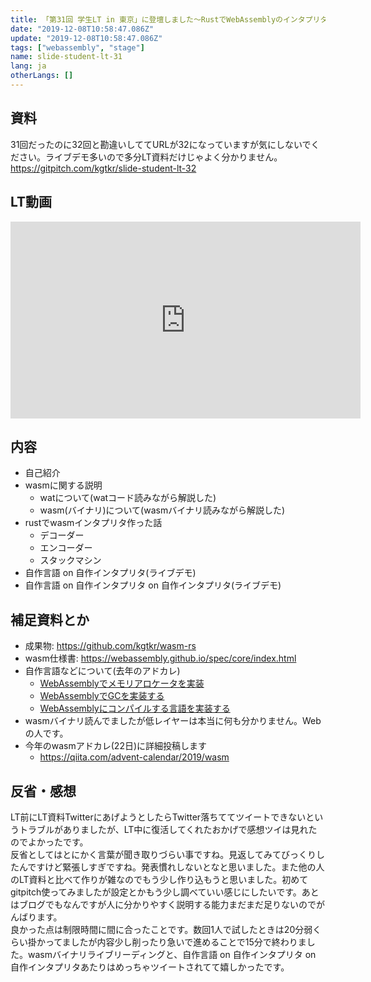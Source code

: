 ```yaml
---
title: 「第31回 学生LT in 東京」に登壇しました〜RustでWebAssemblyのインタプリタを作った話〜
date: "2019-12-08T10:58:47.086Z"
update: "2019-12-08T10:58:47.086Z"
tags: ["webassembly", "stage"]
name: slide-student-lt-31
lang: ja
otherLangs: []
---
```


## 資料
31回だったのに32回と勘違いしててURLが32になっていますが気にしないでください。ライブデモ多いので多分LT資料だけじゃよく分かりません。
https://gitpitch.com/kgtkr/slide-student-lt-32

## LT動画
<iframe width="560" height="315" src="https://www.youtube.com/embed/wliAxst_U9s" frameborder="0" allow="accelerometer; autoplay; encrypted-media; gyroscope; picture-in-picture" allowfullscreen></iframe>

## 内容
* 自己紹介
* wasmに関する説明
  * watについて(watコード読みながら解説した)
  * wasm(バイナリ)について(wasmバイナリ読みながら解説した)
* rustでwasmインタプリタ作った話
  * デコーダー
  * エンコーダー
  * スタックマシン
* 自作言語 on 自作インタプリタ(ライブデモ)
* 自作言語 on 自作インタプリタ on 自作インタプリタ(ライブデモ)

## 補足資料とか
* 成果物: https://github.com/kgtkr/wasm-rs
* wasm仕様書: https://webassembly.github.io/spec/core/index.html
* 自作言語などについて(去年のアドカレ)
  * [WebAssemblyでメモリアロケータを実装](https://qiita.com/kgtkr/items/7274845506f0b6a47373)
  * [WebAssemblyでGCを実装する](https://qiita.com/kgtkr/items/f61612a82b8bebe779aa)
  * [WebAssemblyにコンパイルする言語を実装する](https://qiita.com/kgtkr/items/de4c616cdcd89a58df72)
* wasmバイナリ読んでましたが低レイヤーは本当に何も分かりません。Webの人です。
* 今年のwasmアドカレ(22日)に詳細投稿します
  * https://qiita.com/advent-calendar/2019/wasm

## 反省・感想
LT前にLT資料TwitterにあげようとしたらTwitter落ちててツイートできないというトラブルがありましたが、LT中に復活してくれたおかげで感想ツイは見れたのでよかったです。  
反省としてはとにかく言葉が聞き取りづらい事ですね。見返してみてびっくりしたんですけど緊張しすぎですね。発表慣れしないとなと思いました。また他の人のLT資料と比べて作りが雑なのでもう少し作り込もうと思いました。初めてgitpitch使ってみましたが設定とかもう少し調べていい感じにしたいです。あとはブログでもなんですが人に分かりやすく説明する能力まだまだ足りないのでがんばります。  
良かった点は制限時間に間に合ったことです。数回1人で試したときは20分弱くらい掛かってましたが内容少し削ったり急いで進めることで15分で終わりました。wasmバイナリライブリーディングと、自作言語 on 自作インタプリタ on 自作インタプリタあたりはめっちゃツイートされてて嬉しかったです。  
